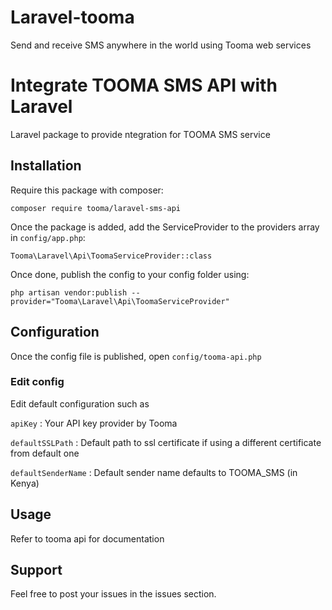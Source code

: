 # Laravel-tooma
Send and receive SMS anywhere in the world using Tooma web services 


# Integrate TOOMA SMS API with Laravel
Laravel package to provide ntegration for TOOMA SMS service 

## Installation
Require this package with composer:
```
composer require tooma/laravel-sms-api
```
Once the package is added, add the ServiceProvider to the providers array in ```config/app.php```:
```
Tooma\Laravel\Api\ToomaServiceProvider::class

```
Once done, publish the config to your config folder using:
```
php artisan vendor:publish --provider="Tooma\Laravel\Api\ToomaServiceProvider"
```

## Configuration
Once the config file is published, open ```config/tooma-api.php```

### Edit config
Edit default configuration such as 

```apiKey``` : Your API key provider by Tooma

```defaultSSLPath```    : Default path to ssl certificate if using a different certificate from default one 

```defaultSenderName``` : Default sender name defaults to TOOMA_SMS (in Kenya)

## Usage
Refer to tooma api for documentation

## Support
Feel free to post your issues in the issues section.
